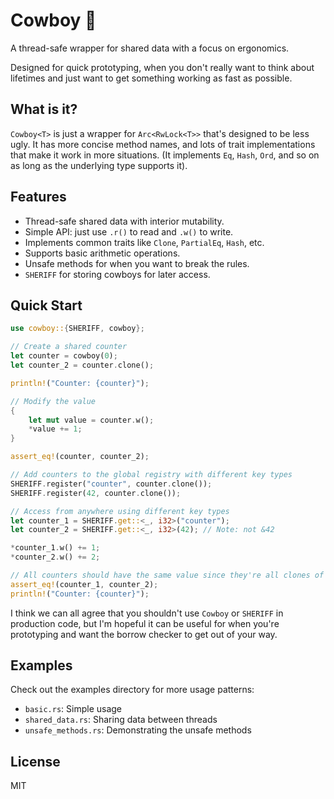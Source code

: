 # Cowboy 🤠

A thread-safe wrapper for shared data with a focus on ergonomics.

Designed for quick prototyping, when you don't really want to think about lifetimes and just want to get something working as fast as possible.

## What is it?

`Cowboy<T>`  is just a wrapper for `Arc<RwLock<T>>` that's designed to be less ugly. It has more concise method names, and lots of trait implementations that make it work in more situations. (It implements `Eq`, `Hash`, `Ord`, and so on as long as the underlying type supports it). 

## Features

- Thread-safe shared data with interior mutability.
- Simple API: just use `.r()` to read and `.w()` to write.
- Implements common traits like `Clone`, `PartialEq`, `Hash`, etc.
- Supports basic arithmetic operations.
- Unsafe methods for when you want to break the rules.
- `SHERIFF` for storing cowboys for later access. 

## Quick Start

```rust
use cowboy::{SHERIFF, cowboy};

// Create a shared counter
let counter = cowboy(0);
let counter_2 = counter.clone();

println!("Counter: {counter}");

// Modify the value
{
    let mut value = counter.w();
    *value += 1;
}

assert_eq!(counter, counter_2);

// Add counters to the global registry with different key types
SHERIFF.register("counter", counter.clone());
SHERIFF.register(42, counter.clone());

// Access from anywhere using different key types
let counter_1 = SHERIFF.get::<_, i32>("counter");
let counter_2 = SHERIFF.get::<_, i32>(42); // Note: not &42

*counter_1.w() += 1;
*counter_2.w() += 2;

// All counters should have the same value since they're all clones of the same original counter
assert_eq!(counter_1, counter_2);
println!("Counter: {counter}");
```

I think we can all agree that you shouldn't use `Cowboy` or `SHERIFF` in production code, but I'm hopeful it can be useful for when you're prototyping and want the borrow checker to get out of your way.

## Examples

Check out the examples directory for more usage patterns:
- `basic.rs`: Simple usage
- `shared_data.rs`: Sharing data between threads
- `unsafe_methods.rs`: Demonstrating the unsafe methods

## License

MIT
